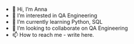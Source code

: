 - 👋 Hi, I’m Anna
- 👀 I’m interested in QA Engineering
- 🌱 I’m currently learning Python, SQL
- 💞️ I’m looking to collaborate on QA Engineering
- 📫 How to reach me - write here.

<!---
Qristal/Qristal is a ✨ special ✨ repository because its `README.md` (this file) appears on your GitHub profile.
You can click the Preview link to take a look at your changes.
--->
